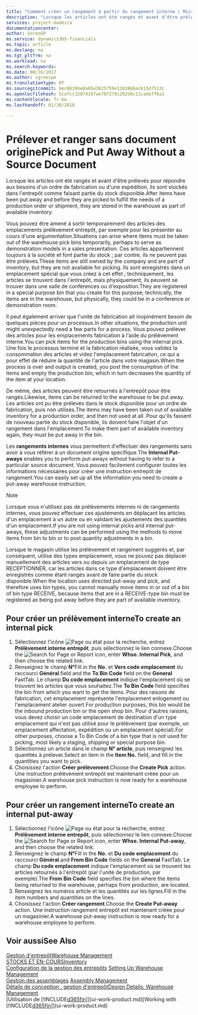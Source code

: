 ```yaml
---
title: "Comment créer un rangement à partir du rangement interne | Microsoft Docs"
description: "Lorsque les articles ont été rangés et avant d'être prélevés pour répondre aux besoins d'un ordre de fabrication ou d'une expédition, ils sont stockés dans l'entrepôt comme faisant partie du stock disponible."
services: project-madeira
documentationcenter: 
author: SorenGP
ms.service: dynamics365-financials
ms.topic: article
ms.devlang: na
ms.tgt_pltfrm: na
ms.workload: na
ms.search.keywords: 
ms.date: 08/16/2017
ms.author: sgroespe
ms.translationtype: HT
ms.sourcegitcommit: bec0619be0a65e3625759e13d2866ac615d7513c
ms.openlocfilehash: 5cafcc32874187ae787279c20256c11cadaff6a1
ms.contentlocale: fr-be
ms.lasthandoff: 01/30/2018

---
```

# <a name="pick-and-put-away-without-a-source-document"></a><span data-ttu-id="86d9d-103">Prélever et ranger sans document origine</span><span class="sxs-lookup"><span data-stu-id="86d9d-103">Pick and Put Away Without a Source Document</span></span>
<span data-ttu-id="86d9d-104">Lorsque les articles ont été rangés et avant d'être prélevés pour répondre aux besoins d'un ordre de fabrication ou d'une expédition, ils sont stockés dans l'entrepôt comme faisant partie du stock disponible.</span><span class="sxs-lookup"><span data-stu-id="86d9d-104">After items have been put away and before they are picked to fulfill the needs of a production order or shipment, they are stored in the warehouse as part of available inventory.</span></span>  

<span data-ttu-id="86d9d-105">Vous pouvez être amené à sortir temporairement des articles des emplacements prélèvement entrepôt, par exemple pour les présenter au cours d'une argumentation.</span><span class="sxs-lookup"><span data-stu-id="86d9d-105">Situations can arise where items must be taken out of the warehouse pick bins temporarily, perhaps to serve as demonstration models in a sales presentation.</span></span> <span data-ttu-id="86d9d-106">Ces articles appartiennent toujours à la société et font partie du stock ; par contre, ils ne peuvent pas être prélevés.</span><span class="sxs-lookup"><span data-stu-id="86d9d-106">These items are still owned by the company and are part of inventory, but they are not available for picking.</span></span> <span data-ttu-id="86d9d-107">Ils sont enregistrés dans un emplacement spécial que vous créez à cet effet ; techniquement, les articles se trouvent dans l'entrepôt, mais physiquement, ils peuvent se trouver dans une salle de conférences ou d'exposition.</span><span class="sxs-lookup"><span data-stu-id="86d9d-107">They are registered in a special purpose bin that you create for this purpose; technically, the items are in the warehouse, but physically, they could be in a conference or demonstration room.</span></span>  

<span data-ttu-id="86d9d-108">Il peut également arriver que l'unité de fabrication ait inopinément besoin de quelques pièces pour un processus.</span><span class="sxs-lookup"><span data-stu-id="86d9d-108">In other situations, the production unit might unexpectedly need a few parts for a process.</span></span> <span data-ttu-id="86d9d-109">Vous pouvez prélever des articles pour les emplacements fabrication à l'aide du prélèvement interne.</span><span class="sxs-lookup"><span data-stu-id="86d9d-109">You can pick items for the production bins using the internal pick.</span></span> <span data-ttu-id="86d9d-110">Une fois le processus terminé et la fabrication réalisée, vous validez la consommation des articles et videz l'emplacement fabrication, ce qui a pour effet de réduire la quantité de l'article dans votre magasin.</span><span class="sxs-lookup"><span data-stu-id="86d9d-110">When the process is over and output is created, you post the consumption of the items and empty the production bin, which in turn decreases the quantity of the item at your location.</span></span>  

<span data-ttu-id="86d9d-111">De même, des articles peuvent être retournés à l'entrepôt pour être rangés.</span><span class="sxs-lookup"><span data-stu-id="86d9d-111">Likewise, items can be returned to the warehouse to be put away.</span></span> <span data-ttu-id="86d9d-112">Les articles ont pu être prélevés dans le stock disponible pour un ordre de fabrication, puis non utilisés.</span><span class="sxs-lookup"><span data-stu-id="86d9d-112">The items may have been taken out of available inventory for a production order, and then not used at all.</span></span> <span data-ttu-id="86d9d-113">Pour qu'ils fassent de nouveau partie du stock disponible, ils doivent faire l'objet d'un rangement dans l'emplacement.</span><span class="sxs-lookup"><span data-stu-id="86d9d-113">To make them part of available inventory again, they must be put away in the bin.</span></span>  

<span data-ttu-id="86d9d-114">Les **rangements internes** vous permettent d'effectuer des rangements sans avoir à vous référer à un document origine spécifique.</span><span class="sxs-lookup"><span data-stu-id="86d9d-114">The **Internal Put-aways** enables you to perform put-aways without having to refer to a particular source document.</span></span> <span data-ttu-id="86d9d-115">Vous pouvez facilement configurer toutes les informations nécessaires pour créer une instruction entrepôt de rangement.</span><span class="sxs-lookup"><span data-stu-id="86d9d-115">You can easily set up all the information you need to create a put-away warehouse instruction.</span></span>  

> [!NOTE]  
>  <span data-ttu-id="86d9d-116">Lorsque vous n'utilisez pas de prélèvements internes ni de rangements internes, vous pouvez effectuer ces ajustements en déplaçant les articles d'un emplacement à un autre ou en validant les ajustements des quantités d'un emplacement.</span><span class="sxs-lookup"><span data-stu-id="86d9d-116">If you are not using internal picks and internal put-aways, these adjustments can be performed using the methods to move items from bin to bin or to post quantity adjustments in a bin.</span></span>  
>   
>  <span data-ttu-id="86d9d-117">Lorsque le magasin utilise les prélèvement et rangement suggérés et, par conséquent, utilise des types emplacement, vous ne pouvez pas déplacer manuellement des articles vers ou depuis un emplacement de type RECEPTIONNER, car les articles dans ce type d'emplacement doivent être enregistrés comme étant rangés avant de faire partie du stock disponible.</span><span class="sxs-lookup"><span data-stu-id="86d9d-117">When the location uses directed put-away and pick, and therefore uses bin types, you cannot manually move items in or out of a bin of bin type RECEIVE, because items that are in a RECEIVE-type bin must be registered as being put away before they are part of available inventory.</span></span>  

## <a name="to-create-an-internal-pick"></a><span data-ttu-id="86d9d-118">Pour créer un prélèvement interne</span><span class="sxs-lookup"><span data-stu-id="86d9d-118">To create an internal pick</span></span>  
1.  <span data-ttu-id="86d9d-119">Sélectionnez l'icône ![Page ou état pour la recherche](media/ui-search/search_small.png "Page ou état pour la recherche"), entrez **Prélèvement interne entrepôt**, puis sélectionnez le lien connexe.</span><span class="sxs-lookup"><span data-stu-id="86d9d-119">Choose the ![Search for Page or Report](media/ui-search/search_small.png "Search for Page or Report icon") icon, enter **Whse. Internal Pick**, and then choose the related link.</span></span>  
2.  <span data-ttu-id="86d9d-120">Renseignez le champ **N°**</span><span class="sxs-lookup"><span data-stu-id="86d9d-120">Fill in the **No.**</span></span> <span data-ttu-id="86d9d-121">et **Vers code emplacement** du raccourci **Général**.</span><span class="sxs-lookup"><span data-stu-id="86d9d-121">field and the **To Bin Code** field on the **General** FastTab.</span></span> <span data-ttu-id="86d9d-122">Le champ **Du code emplacement** indique l'emplacement où se trouvent les articles que vous souhaitez.</span><span class="sxs-lookup"><span data-stu-id="86d9d-122">The **To Bin Code** field specifies the bin from which you want to get the items.</span></span> <span data-ttu-id="86d9d-123">Pour des raisons de fabrication, cet emplacement représente l'emplacement enlogement ou l'emplacement atelier ouvert.</span><span class="sxs-lookup"><span data-stu-id="86d9d-123">For production purposes, this bin would be the inbound production bin or the open shop bin.</span></span> <span data-ttu-id="86d9d-124">Pour d'autres raisons, vous devez choisir un code emplacement de destination d'un type emplacement qui n'est pas utilisé pour le prélèvement (par exemple, un emplacement affectation, expédition ou un emplacement spécial).</span><span class="sxs-lookup"><span data-stu-id="86d9d-124">For other purposes, choose a To Bin Code of a bin type that is not used for picking, most likely a staging, shipping or special purpose bin.</span></span>  
3.  <span data-ttu-id="86d9d-125">Sélectionnez un article dans le champ **N° article**, puis renseignez les quantités à prélever.</span><span class="sxs-lookup"><span data-stu-id="86d9d-125">Select an item in the **Item No.** field, and fill in the quantities you want to pick.</span></span>  
4. <span data-ttu-id="86d9d-126">Choisissez l'action **Créer prélèvement**.</span><span class="sxs-lookup"><span data-stu-id="86d9d-126">Choose the **Create Pick** action.</span></span> <span data-ttu-id="86d9d-127">Une instruction prélèvement entrepôt est maintenant créée pour un magasinier.</span><span class="sxs-lookup"><span data-stu-id="86d9d-127">A warehouse pick instruction is now ready for a warehouse employee to perform.</span></span>  

## <a name="to-create-an-internal-put-away"></a><span data-ttu-id="86d9d-128">Pour créer un rangement interne</span><span class="sxs-lookup"><span data-stu-id="86d9d-128">To create an internal put-away</span></span>  
1.  <span data-ttu-id="86d9d-129">Sélectionnez l'icône ![Page ou état pour la recherche](media/ui-search/search_small.png "Page ou état pour la recherche"), entrez **Prélèvement interne entrepôt**, puis sélectionnez le lien connexe.</span><span class="sxs-lookup"><span data-stu-id="86d9d-129">Choose the ![Search for Page or Report](media/ui-search/search_small.png "Search for Page or Report icon") icon, enter **Whse. Internal Put-away**, and then choose the related link.</span></span>  
2.  <span data-ttu-id="86d9d-130">Renseignez le champ **N°**</span><span class="sxs-lookup"><span data-stu-id="86d9d-130">Fill in the **No.**</span></span> <span data-ttu-id="86d9d-131">et **Du code emplacement** du raccourci **Général**.</span><span class="sxs-lookup"><span data-stu-id="86d9d-131">and **From Bin Code** fields on the **General** FastTab.</span></span> <span data-ttu-id="86d9d-132">Le champ **Du code emplacement** indique l'emplacement où se trouvent les articles retournés à l'entrepôt (par l'unité de production, par exemple).</span><span class="sxs-lookup"><span data-stu-id="86d9d-132">The **From Bin Code** field specifies the bin where the items being returned to the warehouse, perhaps from production, are located.</span></span>  
3.  <span data-ttu-id="86d9d-133">Renseignez les numéros article et les quantités sur les lignes.</span><span class="sxs-lookup"><span data-stu-id="86d9d-133">Fill in the item numbers and quantities on the lines.</span></span>  
4.  <span data-ttu-id="86d9d-134">Choisissez l'action **Créer rangement**.</span><span class="sxs-lookup"><span data-stu-id="86d9d-134">Choose the **Create Put-away** action.</span></span> <span data-ttu-id="86d9d-135">Une instruction rangement entrepôt est maintenant créée pour un magasinier.</span><span class="sxs-lookup"><span data-stu-id="86d9d-135">A warehouse put-away instruction is now ready for a warehouse employee to perform.</span></span>  

## <a name="see-also"></a><span data-ttu-id="86d9d-136">Voir aussi</span><span class="sxs-lookup"><span data-stu-id="86d9d-136">See Also</span></span>  
[<span data-ttu-id="86d9d-137">Gestion d'entrepôt</span><span class="sxs-lookup"><span data-stu-id="86d9d-137">Warehouse Management</span></span>](warehouse-manage-warehouse.md)  
[<span data-ttu-id="86d9d-138">STOCKS ET EN-COURS</span><span class="sxs-lookup"><span data-stu-id="86d9d-138">Inventory</span></span>](inventory-manage-inventory.md)  
<span data-ttu-id="86d9d-139">[Configuration de la gestion des entrepôts](warehouse-setup-warehouse.md)   </span><span class="sxs-lookup"><span data-stu-id="86d9d-139">[Setting Up Warehouse Management](warehouse-setup-warehouse.md)   </span></span>  
<span data-ttu-id="86d9d-140">[Gestion des assemblages](assembly-assemble-items.md)  </span><span class="sxs-lookup"><span data-stu-id="86d9d-140">[Assembly Management](assembly-assemble-items.md)  </span></span>  
[<span data-ttu-id="86d9d-141">Détails de conception : gestion d'entrepôt</span><span class="sxs-lookup"><span data-stu-id="86d9d-141">Design Details: Warehouse Management</span></span>](design-details-warehouse-management.md)  
<span data-ttu-id="86d9d-142">[Utilisation de [!INCLUDE[d365fin](includes/d365fin_md.md)]](ui-work-product.md)</span><span class="sxs-lookup"><span data-stu-id="86d9d-142">[Working with [!INCLUDE[d365fin](includes/d365fin_md.md)]](ui-work-product.md)</span></span>

